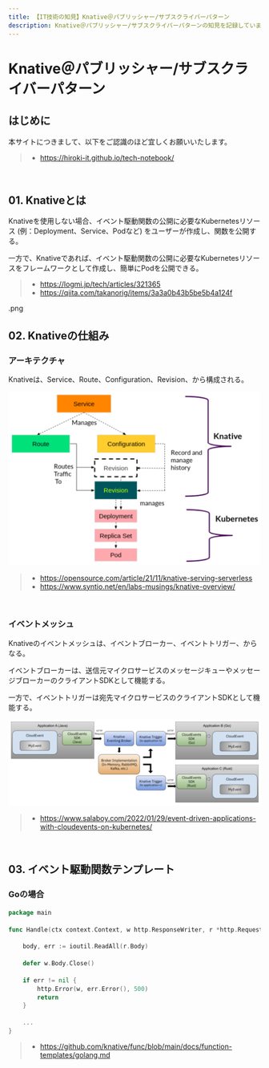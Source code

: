 ```yaml
---
title: 【IT技術の知見】Knative＠パブリッシャー/サブスクライバーパターン
description: Knative＠パブリッシャー/サブスクライバーパターンの知見を記録しています。
---
```


# Knative＠パブリッシャー/サブスクライバーパターン

## はじめに

本サイトにつきまして、以下をご認識のほど宜しくお願いいたします。

> - https://hiroki-it.github.io/tech-notebook/

<br>

## 01. Knativeとは

Knativeを使用しない場合、イベント駆動関数の公開に必要なKubernetesリソース (例：Deployment、Service、Podなど) をユーザーが作成し、関数を公開する。

一方で、Knativeであれば、イベント駆動関数の公開に必要なKubernetesリソースをフレームワークとして作成し、簡単にPodを公開できる。

> - https://logmi.jp/tech/articles/321365
> - https://qiita.com/takanorig/items/3a3a0b43b5be5b4a124f

.png<br>

## 02. Knativeの仕組み

### アーキテクチャ

Knativeは、Service、Route、Configuration、Revision、から構成される。

![knative_architecture](https://raw.githubusercontent.com/hiroki-it/tech-notebook-images/master/images/knative_architecture.png)

> - https://opensource.com/article/21/11/knative-serving-serverless
> - https://www.syntio.net/en/labs-musings/knative-overview/

<br>

### イベントメッシュ

Knativeのイベントメッシュは、イベントブローカー、イベントトリガー、からなる。

イベントブローカーは、送信元マイクロサービスのメッセージキューやメッセージブローカーのクライアントSDKとして機能する。

一方で、イベントトリガーは宛先マイクロサービスのクライアントSDKとして機能する。

![knative_architecture_event-mesh](https://raw.githubusercontent.com/hiroki-it/tech-notebook-images/master/images/knative_architecture_event-mesh.png)

> - https://www.salaboy.com/2022/01/29/event-driven-applications-with-cloudevents-on-kubernetes/

<br>

## 03. イベント駆動関数テンプレート

### Goの場合

```go
package main

func Handle(ctx context.Context, w http.ResponseWriter, r *http.Request) {

    body, err := ioutil.ReadAll(r.Body)

    defer w.Body.Close()

    if err != nil {
  	    http.Error(w, err.Error(), 500)
        return
    }

    ...
}
```

> - https://github.com/knative/func/blob/main/docs/function-templates/golang.md

<br>
